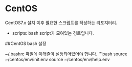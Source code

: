 # CentOS

CentOS7.x 설치 이후 필요한 스크립트를 작성하는 리포지터리.

- scripts: bash script가 모여있는 경로입니다.

##CentOS bash 설정

~/.bashrc 파일에 아래줄이 설정되어있어야 합니다.
'''bash
source ~/centos/env/init.env
source ~/centos/env/help.env
